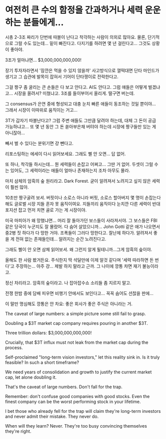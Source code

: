 # 여전히 큰 수의 함정을 간과하거나 세력 운운하는 분들에게...

시총 2-3조 짜리가 단번에 따블이 난다고 착각하는 사람이 의외로 많아요. 물론, 단기적으로 그럴 수도 있는데... 밑이 빠진다고. 다지기를 하려면 몇 년 걸린다고... 그것도 상황이 좋아야.

3조가 얼마냐면... $3,000,000,000,000! 

장기 투자자라면서 '잠깐은 먹을 수 있지 않을까' 사고방식으로 껄떡대면 단타 마인드가 생기고 그 습관에 발목이 잡혀서 기어이 단타쟁이로 전락한다고. 

그걸 짱구 좀 굴리는 큰 손들은 다 보고 안다고. AI도 안다고. 그럼 얘들은 어떻게 벌겠냐고... 시장을 올려서? 미쳤냐고. 3조를 들이부어서 올리게. 떨구면 버는데.

그 consensus가 은연 중에 형성되고 대충 눈치 빠른 애들이 동조하는 것일 뿐이야... 그래서 시장이 이따위로 움직이는 거고...

3T가 갑자기 따블난다고? 그럼 주변 애들도 그만큼 달려야 하는데, 대체 그 돈이 공급 가능하냐고... 또 몇 년 동안 그 돈 쏟아부은채 버텨야 하는데 시장에 짱구들만 있는 게 아니잖아...

빼서 벌 수 있다는 분위기면 걍 뺀다고.

리포스팅하는 에세이 다시 읽어보세요. 그래도 삘 안 오면... 답 없어.

또 하나, 착각들 하시는데... 뭔 세력들이 손잡고 어쩌고... 그딴 거 없어. 두셋이 그럴 수는 있어도, 그 세력이라는 애들이 얼마나 존재하는지 조차 아무도 몰라. 

마치 삼체의 암흑의 숲 원리라고. Dark Forest. 굳이 알려져서 노려지고 싶지 않은 세력이 훨씬 많아.

10초만 짱구굴려 보셔. 버핏이나 소로스 아니라 버핏, 소로스 할아버지 몇 명이 손잡는다해도 글로벌 시장 지들 혼자 못 움직이여요. 지들끼리 움직이다 눈치깐 다른 세력이 반대 포지션 잡고 먼저 치면 골로 가는 게 시장이야. 

미국 마피아가 왜 망했냐면... 머리 잘 돌아가던 보스들이 사라져서야. 그 보스들은 FBI같은 당국이 누군지도 잘 몰랐어. 다 숨어 살았으니까... John Gotti 같은 애가 나오면서 중2병 짓 하다가 다 망한 거야. 조폭들이 그러다 망한다고. 잘난체 하다가. 알려져서 좋을 게 전혀 없는 존재들인데... 알려지는 순간 노려진다고. 

그래도 삘이 안 오면 삼체 읽어보셔. 왜 그런지 알게 될테니까...그게 암흑의 숲이야.

올해도 한 사람 봤거든요. 주식한지 딱 석달만에 이제 알것 같다며 '세력 따라하면 돈 번다'고 주장하는... 아주 걍... 제발 하지 말라고 근까. 그 나이에 깡통 차면 재기 불능이라고. 

정신 차리라고. 암흑의 숲이라고. 나 잡아잡수쇼 소리들 좀 지르지 말고. 

전쟁 한밤 중에 담배 피우면 비행기 안에서도 보인다고... 꼭꼭 숨어도 션찮을 판에...

이 말만 명심해도 깡통은 안 차요: 좋은 회사가 좋은 주식은 아니라는 거. 

The caveat of large numbers: a simple picture some still fail to grasp.

Doubling a $3T market cap company requires pouring in another $3T.

Three trillion dollars: $3,000,000,000,000!

Crucially, that $3T influx must not leak from the market cap during the process.

Self-proclaimed "long-term vision investors," let this reality sink in. Is it truly feasible? In such a short timeframe?

We need years of consolidation and growth to justify the current market cap, let alone doubling it.

That's the caveat of large numbers. Don't fall for the trap.

Remember: don't confuse good companies with good stocks. Even the finest company can be the worst performing stock in your lifetime.

I bet those who already fell for the trap will claim they're long-term investors and never admit their mistake. They never do. 

When will they learn? Never. They're too busy convincing themselves they're right.
